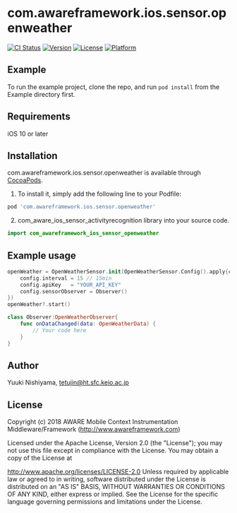 # com.awareframework.ios.sensor.openweather

[![CI Status](https://img.shields.io/travis/awareframework/com.awareframework.ios.sensor.openweather.svg?style=flat)](https://travis-ci.org/awareframework/com.awareframework.ios.sensor.openweather)
[![Version](https://img.shields.io/cocoapods/v/com.awareframework.ios.sensor.openweather.svg?style=flat)](https://cocoapods.org/pods/com.awareframework.ios.sensor.openweather)
[![License](https://img.shields.io/cocoapods/l/com.awareframework.ios.sensor.openweather.svg?style=flat)](https://cocoapods.org/pods/com.awareframework.ios.sensor.openweather)
[![Platform](https://img.shields.io/cocoapods/p/com.awareframework.ios.sensor.openweather.svg?style=flat)](https://cocoapods.org/pods/com.awareframework.ios.sensor.openweather)

## Example

To run the example project, clone the repo, and run `pod install` from the Example directory first.

## Requirements
iOS 10 or later

## Installation

com.awareframework.ios.sensor.openweather is available through [CocoaPods](https://cocoapods.org). 

1. To install it, simply add the following line to your Podfile:
```ruby
pod 'com.awareframework.ios.sensor.openweather'
```

2. com_aware_ios_sensor_activityrecognition  library into your source code.
```swift
import com_awareframework_ios_sensor_openweather
```

## Example usage
```swift
openWeather = OpenWeatherSensor.init(OpenWeatherSensor.Config().apply{config in
    config.interval = 15 // 15min
    config.apiKey   = "YOUR_API_KEY"
    config.sensorObserver = Observer()
})
openWeather?.start()
```

```swift
class Observer:OpenWeatherObserver{
    func onDataChanged(data: OpenWeatherData) {
        // Your code here
    }
}
```

## Author

Yuuki Nishiyama, tetujin@ht.sfc.keio.ac.jp

## License

Copyright (c) 2018 AWARE Mobile Context Instrumentation Middleware/Framework (http://www.awareframework.com)

Licensed under the Apache License, Version 2.0 (the "License"); you may not use this file except in compliance with the License. You may obtain a copy of the License at

http://www.apache.org/licenses/LICENSE-2.0 Unless required by applicable law or agreed to in writing, software distributed under the License is distributed on an "AS IS" BASIS, WITHOUT WARRANTIES OR CONDITIONS OF ANY KIND, either express or implied. See the License for the specific language governing permissions and limitations under the License.
